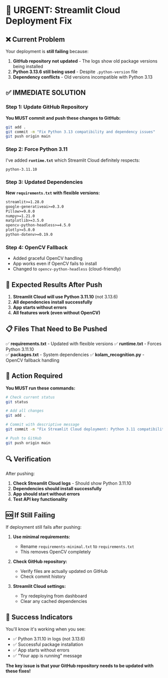 # 🚨 URGENT: Streamlit Cloud Deployment Fix

## ❌ Current Problem
Your deployment is **still failing** because:

1. **GitHub repository not updated** - The logs show old package versions being installed
2. **Python 3.13.6 still being used** - Despite `.python-version` file
3. **Dependency conflicts** - Old versions incompatible with Python 3.13

## ✅ IMMEDIATE SOLUTION

### Step 1: Update GitHub Repository
**You MUST commit and push these changes to GitHub:**

```bash
git add .
git commit -m "Fix Python 3.13 compatibility and dependency issues"
git push origin main
```

### Step 2: Force Python 3.11
I've added **`runtime.txt`** which Streamlit Cloud definitely respects:

```
python-3.11.10
```

### Step 3: Updated Dependencies
**New `requirements.txt` with flexible versions:**
```txt
streamlit>=1.28.0
google-generativeai>=0.3.0
Pillow>=9.0.0
numpy>=1.21.0
matplotlib>=3.5.0
opencv-python-headless>=4.5.0
plotly>=5.0.0
python-dotenv>=0.19.0
```

### Step 4: OpenCV Fallback
- Added graceful OpenCV handling
- App works even if OpenCV fails to install
- Changed to `opencv-python-headless` (cloud-friendly)

## 🎯 Expected Results After Push

1. **Streamlit Cloud will use Python 3.11.10** (not 3.13.6)
2. **All dependencies install successfully**
3. **App starts without errors**
4. **All features work (even without OpenCV)**

## 📋 Files That Need to Be Pushed

✅ **requirements.txt** - Updated with flexible versions
✅ **runtime.txt** - Forces Python 3.11.10  
✅ **packages.txt** - System dependencies
✅ **kolam_recognition.py** - OpenCV fallback handling

## 🚀 Action Required

**You MUST run these commands:**

```bash
# Check current status
git status

# Add all changes
git add .

# Commit with descriptive message
git commit -m "Fix Streamlit Cloud deployment: Python 3.11 compatibility, updated dependencies, OpenCV fallback"

# Push to GitHub
git push origin main
```

## 🔍 Verification

After pushing:
1. **Check Streamlit Cloud logs** - Should show Python 3.11.10
2. **Dependencies should install successfully**
3. **App should start without errors**
4. **Test API key functionality**

## 🆘 If Still Failing

If deployment still fails after pushing:

1. **Use minimal requirements:**
   - Rename `requirements-minimal.txt` to `requirements.txt`
   - This removes OpenCV completely

2. **Check GitHub repository:**
   - Verify files are actually updated on GitHub
   - Check commit history

3. **Streamlit Cloud settings:**
   - Try redeploying from dashboard
   - Clear any cached dependencies

## 🎉 Success Indicators

You'll know it's working when you see:
- ✅ Python 3.11.10 in logs (not 3.13.6)
- ✅ Successful package installation
- ✅ App starts without errors
- ✅ "Your app is running" message

**The key issue is that your GitHub repository needs to be updated with these fixes!**
